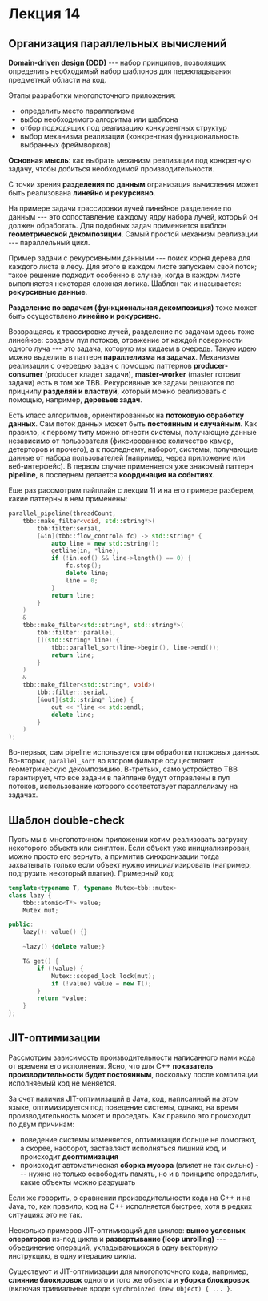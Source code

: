 # Лекция 14

## Организация параллельных вычислений

**Domain-driven design (DDD)** --- набор принципов, позволящих определить необходимый набор шаблонов для перекладывания предметной области на код.

Этапы разработки многопоточного приложения:
- определить место параллелизма
- выбор необходимого алгоритма или шаблона
- отбор подходящих под реализацию конкурентных структур
- выбор механизма реализации (конкрентная функциональность выбранных фреймворков)

**Основная мысль**: как выбрать механизм реализации под конкретную задачу, чтобы добиться необходимой производительности.

С точки зрения **разделения по данным** огранизация вычисления может быть реализована **линейно и рекурсивно**.

На примере задачи трассировки лучей линейное разделение по данным --- это сопоставление каждому ядру набора лучей, который он должен обработать. Для подобных задач применяется шаблон **геометрической декомпозиции**. Самый простой механизм реализации --- параллельный цикл.

Пример задачи с рекурсивными данными --- поиск корня дерева для каждого листа в лесу. Для этого в каждом листе запускаем свой поток; такое решение подходит особенно в случае, когда в каждом листе выполняется некоторая сложная логика. Шаблон так и называется: **рекурсивные данные**.

**Разделение по задачам (функциональная декомпозиция)** тоже может быть осуществлено **линейно и рекурсивно**.

Возвращаясь к трассировке лучей, разделение по задачам здесь тоже линейное: создаем пул потоков, отражение от каждой поверхности одного луча --- это задача, которую мы кидаем в очередь. Такую идею можно выделить в паттерн **параллелизма на задачах**. Механизмы реализации с очередью задач с помощью паттернов **producer-consumer** (producer кладет задачи), **master-worker** (master готовит задачи) есть в том же TBB. Рекурсивные же задачи решаются по прицнипу **разделяй и властвуй**, который можно реализовать с помощью, например, **деревьев задач**.

Есть класс алгоритмов, ориентированных на **потоковую обработку данных**. Сам поток данных может быть **постоянным и случайным**. Как правило, к первому типу можно отнести системы, получающие данные независимо от пользователя (фиксированное количество камер, детерторов и прочего), а к последнему, наборот, системы, получающие данные от набора пользователей (например, через приложение или веб-интерфейс). В первом случае применяется уже знакомый паттерн **pipeline**, в последнем делается **координация на событиях**.

Еще раз рассмотрим пайплайн с лекции 11 и на его примере разберем, какие паттерны в нем применены:

```c++
parallel_pipeline(threadCount,
	tbb::make_filter<void, std::string*>(
		tbb:filter:serial,
		[&in](tbb::flow_control& fc) -> std::string* {
			auto line = new std::string();
			getline(in, *line);
			if (!in.eof() && line->length() == 0) {
				fc.stop();
				delete line;
				line = 0;
			}
			return line;
		}
	)
	&
	tbb::make_filter<std::string*, std::string*>(
		tbb::filter::parallel,
		[](std::string* line) {
			tbb::parallel_sort(line->begin(), line->end());
			return line;
		}
	)
	&
	tbb::make_filter<std::string*, void>(
		tbb::filter::serial,
		[&out](std::string* line) {
			out << *line << std::endl;
			delete line;
		}
	)
);
```

Во-первых, сам pipeline используется для обработки потоковых данных. Во-вторых, `parallel_sort` во втором фильтре осуществляет геометрическую декомпозицию. В-третьих, само устройство TBB гарантирует, что все задачи в пайплане будут отправлены в пул потоков, использование которого соответствует параллелизму на задачах.

## Шаблон double-check

Пусть мы в многопоточном приложении хотим реализовать загрузку некоторого объекта или синглтон. Если объект уже инициализирован, можно просто его вернуть, а примитив синхронизации тогда захватывать только если объект нужно инициализировать (например, подгрузить некоторый плагин). Примерный код:

```c++
template<typename T, typename Mutex=tbb::mutex>
class lazy {
	tbb::atomic<T*> value;
	Mutex mut;

public:
	lazy(): value() {}

	~lazy() {delete value;}

	T& get() {
		if (!value) {
			Mutex::scoped_lock lock(mut);
			if (!value) value = new T();
		}
		return *value;
	}
};
```

## JIT-оптимизации

Рассмотрим зависимость производительности написанного нами кода от времени его исполнения. Ясно, что для C++ **показатель производительности будет постоянным**, поскольку после компиляции исполняемый код не меняется.

За счет наличия JIT-оптимизаций в Java, код, написанный на этом языке, оптимизируется под поведение системы, однако, на время производительность может и проседать. Как правило это происходит по двум причинам:

- поведение системы изменяется, оптимизации больше не помогают, а скорее, наоборот, заставляют исполняться лишний код, и происходит **деоптимизация**
- происходит автоматическая **сборка мусора** (влияет не так сильно) --- нужно не только освободить память, но и в принципе определить, какие объекты можно разрушать

Если же говорить, о сравнении производительности кода на C++ и на Java, то, как правило, код на C++ исполняется быстрее, хотя в редких ситуациях это не так.

Несколько примеров JIT-оптимизаций для циклов: **вынос условных операторов** из-под цикла и **развертывание (loop unrolling)** --- объединение операций, укладывающихся в одну векторную инструкцию, в одну итерацию цикла.

Существуют и JIT-оптимизации для многопоточного кода, например, **слияние блокировок** одного и того же объекта и **уборка блокировок** (включая тривиальные вроде `synchroinzed (new Object) { ... }`.
<!--stackedit_data:
eyJoaXN0b3J5IjpbMTM2OTU4ODE4OF19
-->
